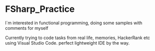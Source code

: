 # FSharp_Practice
I`m interested in functional programming, doing some samples with comments for myself

Currently trying to code tasks from real life, memories, HackerRank etc using Visual Studio Code. 
perfect lightweight IDE by the way.
